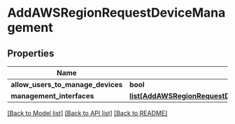 # AddAWSRegionRequestDeviceManagement

## Properties
Name | Type | Description | Notes
------------ | ------------- | ------------- | -------------
**allow_users_to_manage_devices** | **bool** |  | [optional] 
**management_interfaces** | [**list[AddAWSRegionRequestDeviceManagementManagementInterfaces]**](AddAWSRegionRequestDeviceManagementManagementInterfaces.md) |  | 

[[Back to Model list]](../README.md#documentation-for-models) [[Back to API list]](../README.md#documentation-for-api-endpoints) [[Back to README]](../README.md)


